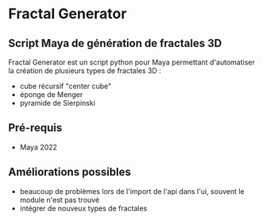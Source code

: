 # Fractal Generator
## Script Maya de génération de fractales 3D


Fractal Generator est un script python pour Maya permettant d'automatiser la création de plusieurs types de fractales 3D :

- cube récursif "center cube"
- éponge de Menger
- pyramide de Sierpinski

## Pré-requis

- Maya 2022

## Améliorations possibles

- beaucoup de problèmes lors de l'import de l'api dans l'ui, souvent le module n'est pas trouvé
- intégrer de nouveux types de fractales
